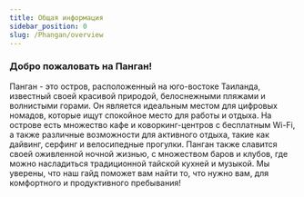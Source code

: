 ```yaml
---
title: Общая информация
sidebar_position: 0
slug: /Phangan/overview
---
```



### Добро пожаловать на Панган!


Панган - это остров, расположенный на юго-востоке Таиланда, известный своей красивой природой, белоснежными пляжами и волнистыми горами. Он является идеальным местом для цифровых номадов, которые ищут спокойное место для работы и отдыха. На острове есть множество кафе и коворкинг-центров с бесплатным Wi-Fi, а также различные возможности для активного отдыха, такие как дайвинг, серфинг и велосипедные прогулки. Панган также славится своей оживленной ночной жизнью, с множеством баров и клубов, где можно насладиться традиционной тайской кухней и музыкой. Мы уверены, что наш гайд поможет вам найти то, что нужно вам, для комфортного и продуктивного пребывания!